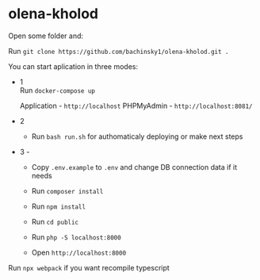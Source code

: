 # olena-kholod
Open some folder and:  

Run `git clone https://github.com/bachinsky1/olena-kholod.git .`

You can start aplication in three modes: 
- 1  
    Run `docker-compose up`

    Application - `http://localhost`
    PHPMyAdmin - `http://localhost:8081/` 
- 2 
  - Run `bash run.sh` for authomaticaly deploying or make next steps
- 3 - 
  - Copy `.env.example` to `.env` and change DB connection data if it needs

  - Run `composer install`

  - Run `npm install`

  - Run `cd public`

  - Run `php -S localhost:8000`

  - Open `http://localhost:8000`

Run `npx webpack` if you want recompile typescript
